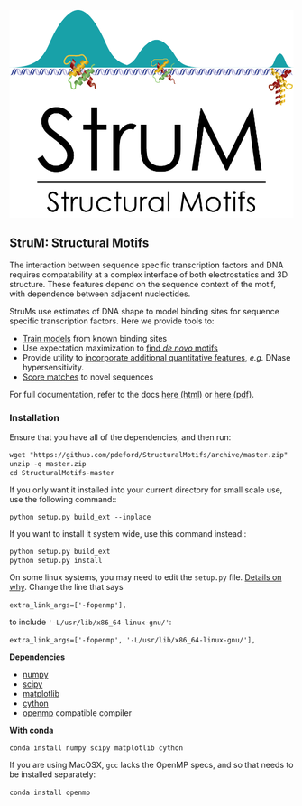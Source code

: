 ![StruM logo](docs/img/StruM_logo.png)

## StruM: Structural Motifs

The interaction between sequence specific transcription factors and DNA requires compatability at a complex interface of both electrostatics and 3D structure. These features depend on the sequence context of the motif, with dependence between adjacent nucleotides. 

StruMs use estimates of DNA shape to model binding sites for sequence specific transcription factors. Here we provide tools to:

+ [Train models](examples/basic.py) from known binding sites
+ Use expectation maximization to [find _de novo_ motifs](examples/em.py)
+ Provide utility to [incorporate additional quantitative features](examples/DNase.py), _e.g._ DNase hypersensitivity.
+ [Score matches](examples/basic.py) to novel sequences

For full documentation, refer to the docs [here (html)](https://pdeford.github.io/StructuralMotifs/) or [here (pdf)](https://github.com/pdeford/StructuralMotifs/raw/master/docs/_build/latex/StructuralMotifs.pdf).

### Installation

Ensure that you have all of the dependencies, and then run:

```
wget "https://github.com/pdeford/StructuralMotifs/archive/master.zip"
unzip -q master.zip
cd StructuralMotifs-master
```

If you only want it installed into your current directory for small scale
use, use the following command::

```
python setup.py build_ext --inplace
```

If you want to install it system wide, use this command instead::

```
python setup.py build_ext
python setup.py install
```

On some linux systems, you may need to edit the `setup.py` file. [Details on why](https://github.com/cocodataset/cocoapi/issues/94#issuecomment-350152998). Change the line that says

```extra_link_args=['-fopenmp'],```

to include `'-L/usr/lib/x86_64-linux-gnu/'`:

```extra_link_args=['-fopenmp', '-L/usr/lib/x86_64-linux-gnu/'],```

**Dependencies**

+ [numpy](http://www.numpy.org/)
+ [scipy](https://www.scipy.org/)
+ [matplotlib](https://matplotlib.org/)
+ [cython](https://cython.org/)
+ [openmp](https://www.openmp.org) compatible compiler

**With conda**

```
conda install numpy scipy matplotlib cython
```

If you are using MacOSX, `gcc` lacks the OpenMP specs, and so that needs to be installed separately:

```conda install openmp```
